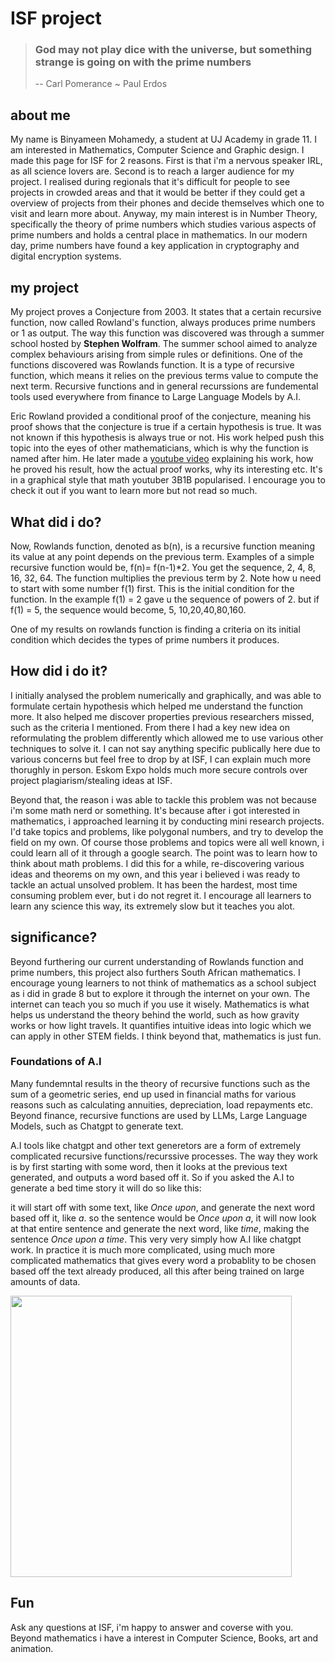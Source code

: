 # ISF project


> ### God may not play dice with the universe, but something strange is going on with the prime numbers
> 
> -- Carl Pomerance ~ Paul Erdos

## about me
My name is Binyameen Mohamedy, a student at UJ Academy in grade 11. I am interested in Mathematics, Computer Science and Graphic design. I made this page for ISF for 2 reasons. First is that i'm a nervous speaker IRL, as all science lovers are. Second is to reach a larger audience for my project. I realised during regionals that it's difficult for people to see projects in crowded areas and that it would be better if they could get a overview of projects from their phones and decide themselves which one to visit and learn more about. Anyway, my main interest is in Number Theory, specifically the theory of prime numbers which studies various aspects of prime numbers and holds a central place in mathematics. In our modern day, prime numbers have found a key application in cryptography and digital encryption systems.


## my project
My project proves a Conjecture from 2003. It states that a certain recursive function, now called Rowland's function, always produces prime numbers or 1 as output. The way this function was discovered was through a summer school hosted by **Stephen Wolfram**. The summer school aimed to analyze complex behaviours arising from simple rules or definitions. One of the functions discovered was Rowlands function. It is a type of recursive function, which means it relies on the previous terms value to compute the next term. Recursive functions and in general recurssions are fundemental tools used everywhere from finance to Large Language Models by A.I.

Eric Rowland provided a conditional proof of the conjecture, meaning his proof shows that the conjecture is true if a certain hypothesis is true. It was not known if this hypothesis is always true or not. His work helped push this topic into the eyes of other mathematicians, which is why the function is named after him. He later made a [youtube video](https://www.youtube.com/watch?v=OpaKpzMFOpg) explaining his work, how he proved his result, how the actual proof works, why its interesting etc. It's in a graphical style that math youtuber 3B1B popularised. I encourage you to check it out if you want to learn more but not read so much.

## What did i do?
Now, Rowlands function, denoted as b(n), is a recursive function meaning its value at any point depends on the previous term. Examples of a simple recursive function would be, f(n)= f(n-1)*2. You get the sequence, 2, 4, 8, 16, 32, 64. The function multiplies the previous term by 2. Note how u need to start with some number f(1) first. This is the initial condition for the function. In the example f(1) = 2 gave u the sequence of powers of 2. but if f(1) = 5, the sequence would become, 5, 10,20,40,80,160.

One of my results on rowlands function is finding a criteria on its initial condition which decides the types of prime numbers it produces.

## How did i do it?
I initially analysed the problem numerically and graphically, and was able to formulate certain hypothesis which helped me understand the function more. It also helped me discover properties previous researchers missed, such as the criteria I mentioned. From there I had a key new idea on reformulating the problem differently which allowed me to use various other techniques to solve it. I can not say anything specific publically here due to various concerns but feel free to drop by at ISF, I can explain much more thorughly in person. Eskom Expo holds much more secure controls over project plagiarism/stealing ideas at ISF.

Beyond that, the reason i was able to tackle this problem was not because i'm some math nerd or something. It's because after i got interested in mathematics, i approached learning it by conducting mini research projects. I'd take topics and problems, like polygonal numbers, and try to develop the field on my own. Of course those problems and topics were all well known, i could learn all of it through a google search. The point was to learn how to think about math problems. I did this for a while, re-discovering various ideas and theorems on my own, and this year i believed i was ready to tackle an actual unsolved problem. It has been the hardest, most time consuming problem ever, but i do not regret it. I encourage all learners to learn any science this way, its extremely slow but it teaches you alot.


## significance?
Beyond furthering our current understanding of Rowlands function and prime numbers, this project also furthers South African mathematics. I encourage young learners to not think of mathematics as a school subject as i did in grade 8 but to explore it through the internet on your own. The internet can teach you so much if you use it wisely. Mathematics is what helps us understand the theory behind the world, such as how gravity works or how light travels. It quantifies intuitive ideas into logic which we can apply in other STEM fields. I think beyond that, mathematics is just fun.

### Foundations of A.I
Many fundemntal results in the theory of recursive functions such as the sum of a geometric series, end up used in financial maths for various reasons such as calculating annuities, depreciation, load repayments etc. Beyond finance, recursive functions are used by LLMs, Large Language Models, such as Chatgpt to generate text.

A.I tools like chatgpt and other text generetors are a form of extremely complicated recursive functions/recurssive processes. The way they work is by first starting with some word, then it looks at the previous text generated, and outputs a word based off it. So if you asked the A.I to generate a bed time story it will do so like this:

it will start off with some text, like *Once upon*, and generate the next word based off it, like *a*. so the sentence would be *Once upon a*, it will now look at that entire sentence and generate the next word, like *time*, making the sentence *Once upon a time*. This very very simply how A.I like chatgpt work. In practice it is much more complicated, using much more complicated mathematics that gives every word a probablity to be chosen based off the text already produced, all this after being trained on large amounts of data.

<img src="https://miro.medium.com/v2/resize:fit:1400/0*vv8k1EwchSKpOVIJ.png" width="450px" align="center">

## Fun
Ask any questions at ISF, i'm happy to answer and coverse with you. Beyond mathematics i have a interest in Computer Science, Books, art and animation.
